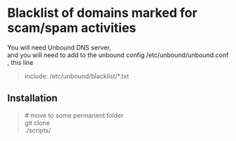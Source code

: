 # Blacklist of domains marked for scam/spam activities
You will need Unbound DNS server,  
and you will need to add to the unbound config /etc/unbound/unbound.conf , this line
> include: /etc/unbound/blacklist/*.txt
## Installation
> \# move to some permanent folder  
> git clone  
> ./scripts/  
